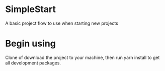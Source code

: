 # SimpleStart
A basic project flow to use when starting new projects

# Begin using
Clone of download the project to your machine, then run yarn install to get all development packages.
